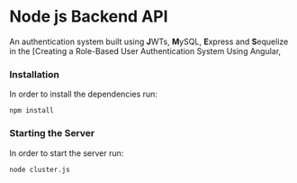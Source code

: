 # Node js Backend API
 An authentication system built using **J**WTs, **M**ySQL, **E**xpress and **S**equelize in the [Creating a Role-Based User Authentication System Using Angular, 

### Installation
 In order to install the dependencies run:
```
npm install
```
### Starting the Server
In order to start the server run:
```
node cluster.js
